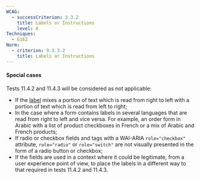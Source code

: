 ```yaml
---
WCAG:
  - successCriterion: 3.3.2
    title: Labels or Instructions
    level: A
Techniques:
  - G162
Norm:
  - criterion: 9.3.3.2
    title: Labels or Instructions
---
```


#### Special cases

Tests 11.4.2 and 11.4.3 will be considered as not applicable:

- If the [label](#form-field-label) mixes a portion of text which is read from right to left with a portion of text which is read from left to right;
- In the case where a form contains labels in several languages that are read from right to left and vice versa. For example, an order form in Arabic with a list of product checkboxes in French or a mix of Arabic and French products;
- If radio or checkbox fields and tags with a WAI-ARIA `role="checkbox"` attribute, `role="radio"` or `role="switch"` are not visually presented in the form of a radio button or checkbox;
- If the fields are used in a context where it could be legitimate, from a user experience point of view, to place the labels in a different way to that required in tests 11.4.2 and 11.4.3.

